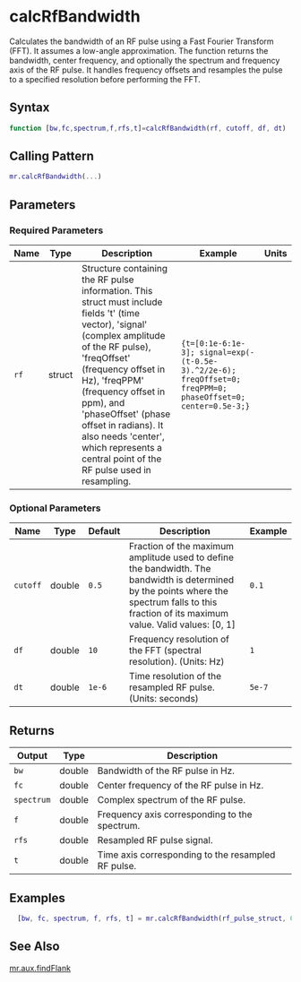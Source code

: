 # calcRfBandwidth

Calculates the bandwidth of an RF pulse using a Fast Fourier Transform (FFT).  It assumes a low-angle approximation. The function returns the bandwidth, center frequency, and optionally the spectrum and frequency axis of the RF pulse.  It handles frequency offsets and resamples the pulse to a specified resolution before performing the FFT.

## Syntax

```matlab
function [bw,fc,spectrum,f,rfs,t]=calcRfBandwidth(rf, cutoff, df, dt)
```

## Calling Pattern

```matlab
mr.calcRfBandwidth(...)
```

## Parameters

### Required Parameters

| Name | Type | Description | Example | Units |
|------|------|-------------|---------|-------|
| `rf` | struct | Structure containing the RF pulse information.  This struct must include fields 't' (time vector), 'signal' (complex amplitude of the RF pulse), 'freqOffset' (frequency offset in Hz), 'freqPPM' (frequency offset in ppm), and 'phaseOffset' (phase offset in radians).  It also needs 'center', which represents a central point of the RF pulse used in resampling. | `{t=[0:1e-6:1e-3]; signal=exp(-(t-0.5e-3).^2/2e-6); freqOffset=0; freqPPM=0; phaseOffset=0; center=0.5e-3;}` |  |

### Optional Parameters

| Name | Type | Default | Description | Example |
|------|------|---------|-------------|---------|
| `cutoff` | double | `0.5` | Fraction of the maximum amplitude used to define the bandwidth.  The bandwidth is determined by the points where the spectrum falls to this fraction of its maximum value. Valid values: [0, 1] | `0.1` |
| `df` | double | `10` | Frequency resolution of the FFT (spectral resolution). (Units: Hz) | `1` |
| `dt` | double | `1e-6` | Time resolution of the resampled RF pulse. (Units: seconds) | `5e-7` |

## Returns

| Output | Type | Description |
|--------|------|-------------|
| `bw` | double | Bandwidth of the RF pulse in Hz. |
| `fc` | double | Center frequency of the RF pulse in Hz. |
| `spectrum` | double | Complex spectrum of the RF pulse. |
| `f` | double | Frequency axis corresponding to the spectrum. |
| `rfs` | double | Resampled RF pulse signal. |
| `t` | double | Time axis corresponding to the resampled RF pulse. |

## Examples

```matlab
  [bw, fc, spectrum, f, rfs, t] = mr.calcRfBandwidth(rf_pulse_struct, 0.2, 5, 1e-6);
```

## See Also

[mr.aux.findFlank](findFlank.md)
